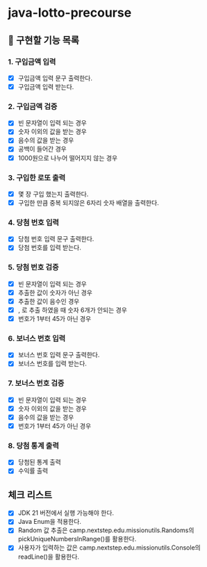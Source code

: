 # java-lotto-precourse

## 📌 구현할 기능 목록
### 1. 구입금액 입력 
- [x] 구입금액 입력 문구 출력한다.
- [x] 구입금액 입력 받는다.
### 2. 구입금액 검증 
- [x] 빈 문자열이 입력 되는 경우
- [x] 숫자 이외의 값을 받는 경우
- [x] 음수의 값을 받는 경우
- [x] 공백이 들어간 경우
- [x] 1000원으로 나누어 떨어지지 않는 경우
### 3. 구입한 로또 출력
- [x] 몇 장 구입 했는지 출력한다.
- [x] 구입한 만큼 중복 되지않은 6자리 숫자 배열을 출력한다.
### 4. 당첨 번호 입력
- [x] 당첨 번호 입력 문구 출력한다.
- [x] 당첨 번호를 입력 받는다.
### 5. 당첨 번호 검증
- [x] 빈 문자열이 입력 되는 경우
- [x] 추출한 값이 숫자가 아닌 경우
- [x] 추출한 값이 음수인 경우
- [x] , 로 추출 하였을 때 숫자 6개가 안되는 경우
- [x] 번호가 1부터 45가 아닌 경우
### 6. 보너스 번호 입력
- [x] 보너스 번호 입력 문구 출력한다.
- [x] 보너스 번호를 입력 받는다.
### 7. 보너스 번호 검증
- [x] 빈 문자열이 입력 되는 경우
- [x] 숫자 이외의 값을 받는 경우
- [x] 음수의 값을 받는 경우
- [x] 번호가 1부터 45가 아닌 경우
### 8. 당첨 통계 출력
- [x] 당첨된 통계 출력
- [x] 수익률 출력

## 체크 리스트
- [x] JDK 21 버전에서 실행 가능해야 한다.
- [x] Java Enum을 적용한다.
- [x] Random 값 추출은 camp.nextstep.edu.missionutils.Randoms의 pickUniqueNumbersInRange()를 활용한다.
- [x] 사용자가 입력하는 값은 camp.nextstep.edu.missionutils.Console의 readLine()을 활용한다.